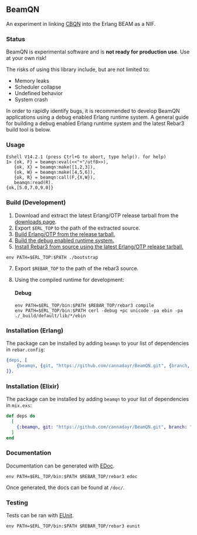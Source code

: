 ## BeamQN

An experiment in linking [CBQN](https://github.com/dzaima/CBQN) into the Erlang BEAM as a NIF.

### Status

BeamQN is experimental software and is **not ready for production use**. Use at your own risk!

The risks of using this library include, but are not limited to:
* Memory leaks
* Scheduler collapse
* Undefined behavior
* System crash

In order to rapidly identify bugs, it is recommended to develop BeamQN applications using a debug enabled Erlang runtime system.
A general guide for building a debug enabled Erlang runtime system and the latest Rebar3 build tool is below.

### Usage
```
Eshell V14.2.1 (press Ctrl+G to abort, type help(). for help)
1> {ok, F} = beamqn:eval(<<"+"/utf8>>),
   {ok, X} = beamqn:make([1,2,3]),
   {ok, W} = beamqn:make([4,5,6]),
   {ok, R} = beamqn:call(F,{X,W}),
   beamqn:read(R).
{ok,[5.0,7.0,9.0]}
```
### Build (Development)

1. Download and extract the latest Erlang/OTP release tarball from the [downloads page](https://www.erlang.org/downloads).
2. Export `$ERL_TOP` to the path of the extracted source.
3. [Build Erlang/OTP from the release tarball.](https://www.erlang.org/doc/installation_guide/install#how-to-build-and-install-erlang-otp)
4. [Build the debug enabled runtime system.](https://www.erlang.org/doc/installation_guide/install#Advanced-configuration-and-build-of-ErlangOTP_Building_How-to-Build-a-Debug-Enabled-Erlang-RunTime-System)
6. [Install Rebar3 from source using the latest Erlang/OTP release tarball.](https://rebar3.org/docs/getting-started/#installing-from-source)
```
env PATH=$ERL_TOP:$PATH ./bootstrap
```
7. Export `$REBAR_TOP` to the path of the rebar3 source.
8. Using the compiled runtime for development:

   #### Debug
   ```
   env PATH=$ERL_TOP/bin:$PATH $REBAR_TOP/rebar3 compile
   env PATH=$ERL_TOP/bin:$PATH cerl -debug +pc unicode -pa ebin -pa ./_build/default/lib/*/ebin
   ```

### Installation (Erlang)

The package can be installed by adding `beamqn` to your list of dependencies in `rebar.config`:

```erlang
{deps, [
    {beamqn, {git, "https://github.com/cannadayr/BeamQN.git", {branch, "main"}}}
]}.
```

### Installation (Elixir)

The package can be installed by adding `beamqn` to your list of dependencies in `mix.exs`:

```elixir
def deps do
  [
    {:beamqn, git: "https://github.com/cannadayr/BeamQN.git", branch: "main"}
  ]
end
```

### Documentation

Documentation can be generated with [EDoc](https://www.erlang.org/doc/man/edoc).
```
env PATH=$ERL_TOP/bin:$PATH $REBAR_TOP/rebar3 edoc
```
Once generated, the docs can be found at `/doc/`.

### Testing

Tests can be ran with [EUnit](https://www.erlang.org/doc/apps/eunit/).
```
env PATH=$ERL_TOP/bin:$PATH $REBAR_TOP/rebar3 eunit
```
